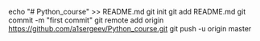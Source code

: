 echo "# Python_course" >> README.md
git init
git add README.md
git commit -m "first commit"
git remote add origin https://github.com/a1sergeev/Python_course.git
git push -u origin master
